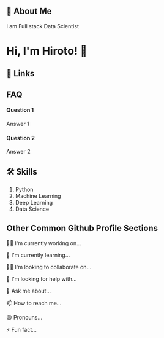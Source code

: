 
## 🚀 About Me
I am Full stack Data Scientist


# Hi, I'm Hiroto! 👋  


## 🔗 Links




## FAQ

#### Question 1

Answer 1

#### Question 2

Answer 2


## 🛠 Skills
1. Python
2. Machine Learning
3. Deep Learning
4. Data Science



## Other Common Github Profile Sections
👩‍💻 I'm currently working on...

🧠 I'm currently learning...

👯‍♀️ I'm looking to collaborate on...

🤔 I'm looking for help with...

💬 Ask me about...

📫 How to reach me...

😄 Pronouns...

⚡️ Fun fact...

